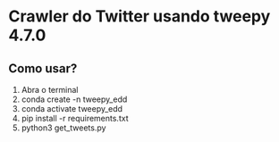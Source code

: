 # Crawler do Twitter usando tweepy 4.7.0

## Como usar?
 1. Abra o terminal
 2. conda create -n tweepy_edd
 3. conda activate tweepy_edd
 4. pip install -r requirements.txt
 5. python3 get_tweets.py